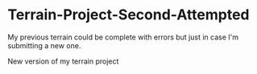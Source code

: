 # Terrain-Project-Second-Attempted
My previous terrain could be complete with errors but just in case I'm submitting a new one.

New version of my terrain project
